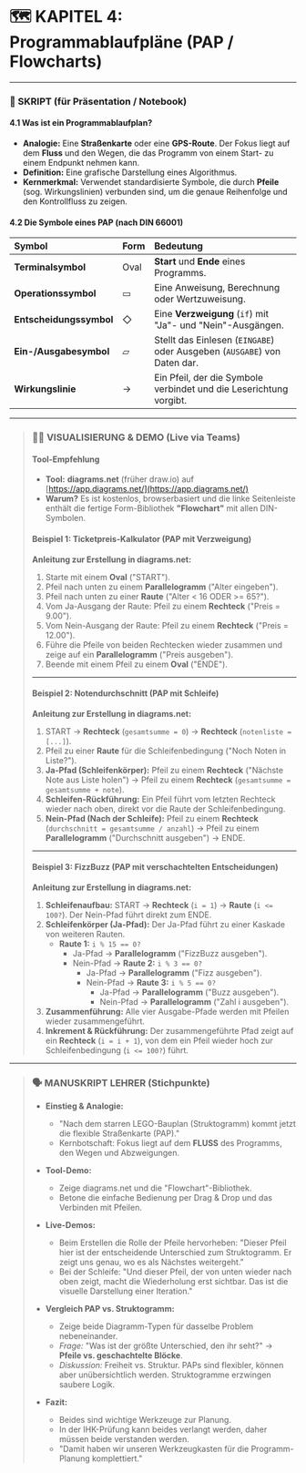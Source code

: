 # 🗺️ **KAPITEL 4: Programmablaufpläne (PAP / Flowcharts)**

---
### **📝 SKRIPT (für Präsentation / Notebook)**

#### **4.1 Was ist ein Programmablaufplan?**

* **Analogie:** Eine **Straßenkarte** oder eine **GPS-Route**. Der Fokus liegt auf dem **Fluss** und den Wegen, die das Programm von einem Start- zu einem Endpunkt nehmen kann.
* **Definition:** Eine grafische Darstellung eines Algorithmus.
* **Kernmerkmal:** Verwendet standardisierte Symbole, die durch **Pfeile** (sog. Wirkungslinien) verbunden sind, um die genaue Reihenfolge und den Kontrollfluss zu zeigen.

#### **4.2 Die Symbole eines PAP (nach DIN 66001)**

| Symbol | Form | Bedeutung |
| :--- | :--- | :--- |
| **Terminalsymbol** | Oval | **Start** und **Ende** eines Programms. |
| **Operationssymbol** | ▭ | Eine Anweisung, Berechnung oder Wertzuweisung. |
| **Entscheidungssymbol**| ◇ | Eine **Verzweigung** (`if`) mit "Ja"- und "Nein"-Ausgängen. |
| **Ein-/Ausgabesymbol**| ▱ | Stellt das Einlesen (`EINGABE`) oder Ausgeben (`AUSGABE`) von Daten dar. |
| **Wirkungslinie** | → | Ein Pfeil, der die Symbole verbindet und die Leserichtung vorgibt. |

---

> ### 👨‍🏫 **VISUALISIERUNG & DEMO (Live via Teams)**
>
> #### **Tool-Empfehlung**
>
> * **Tool:** **diagrams.net** (früher draw.io) auf [https://app.diagrams.net/](https://app.diagrams.net/)
> * **Warum?** Es ist kostenlos, browserbasiert und die linke Seitenleiste enthält die fertige Form-Bibliothek **"Flowchart"** mit allen DIN-Symbolen.
>
> #### **Beispiel 1: Ticketpreis-Kalkulator (PAP mit Verzweigung)**
>
> **Anleitung zur Erstellung in diagrams.net:**
> 1.  Starte mit einem **Oval** ("START").
> 2.  Pfeil nach unten zu einem **Parallelogramm** ("Alter eingeben").
> 3.  Pfeil nach unten zu einer **Raute** ("Alter < 16 ODER >= 65?").
> 4.  Vom Ja-Ausgang der Raute: Pfeil zu einem **Rechteck** ("Preis = 9.00").
> 5.  Vom Nein-Ausgang der Raute: Pfeil zu einem **Rechteck** ("Preis = 12.00").
> 6.  Führe die Pfeile von beiden Rechtecken wieder zusammen und zeige auf ein **Parallelogramm** ("Preis ausgeben").
> 7.  Beende mit einem Pfeil zu einem **Oval** ("ENDE").
>
> ---
> #### **Beispiel 2: Notendurchschnitt (PAP mit Schleife)**
>
> **Anleitung zur Erstellung in diagrams.net:**
> 1.  START -> **Rechteck** (`gesamtsumme = 0`) -> **Rechteck** (`notenliste = [...]`).
> 2.  Pfeil zu einer **Raute** für die Schleifenbedingung ("Noch Noten in Liste?").
> 3.  **Ja-Pfad (Schleifenkörper):** Pfeil zu einem **Rechteck** ("Nächste Note aus Liste holen") -> Pfeil zu einem **Rechteck** (`gesamtsumme = gesamtsumme + note`).
> 4.  **Schleifen-Rückführung:** Ein Pfeil führt vom letzten Rechteck wieder nach oben, direkt vor die Raute der Schleifenbedingung.
> 5.  **Nein-Pfad (Nach der Schleife):** Pfeil zu einem **Rechteck** (`durchschnitt = gesamtsumme / anzahl`) -> Pfeil zu einem **Parallelogramm** ("Durchschnitt ausgeben") -> ENDE.
>
> ---
> #### **Beispiel 3: FizzBuzz (PAP mit verschachtelten Entscheidungen)**
>
> **Anleitung zur Erstellung in diagrams.net:**
> 1.  **Schleifenaufbau:** START -> **Rechteck** (`i = 1`) -> **Raute** (`i <= 100?`). Der Nein-Pfad führt direkt zum ENDE.
> 2.  **Schleifenkörper (Ja-Pfad):** Der Ja-Pfad führt zu einer Kaskade von weiteren Rauten.
>     * **Raute 1:** `i % 15 == 0?`
>         * Ja-Pfad -> **Parallelogramm** ("FizzBuzz ausgeben").
>         * Nein-Pfad -> **Raute 2:** `i % 3 == 0?`
>             * Ja-Pfad -> **Parallelogramm** ("Fizz ausgeben").
>             * Nein-Pfad -> **Raute 3:** `i % 5 == 0?`
>                 * Ja-Pfad -> **Parallelogramm** ("Buzz ausgeben").
>                 * Nein-Pfad -> **Parallelogramm** ("Zahl i ausgeben").
> 3.  **Zusammenführung:** Alle vier Ausgabe-Pfade werden mit Pfeilen wieder zusammengeführt.
> 4.  **Inkrement & Rückführung:** Der zusammengeführte Pfad zeigt auf ein **Rechteck** (`i = i + 1`), von dem ein Pfeil wieder hoch zur Schleifenbedingung (`i <= 100?`) führt.

---

> ### 🗣️ **MANUSKRIPT LEHRER (Stichpunkte)**
>
> * **Einstieg & Analogie:**
>     * "Nach dem starren LEGO-Bauplan (Struktogramm) kommt jetzt die flexible Straßenkarte (PAP)."
>     * Kernbotschaft: Fokus liegt auf dem **FLUSS** des Programms, den Wegen und Abzweigungen.
>
> * **Tool-Demo:**
>     * Zeige diagrams.net und die "Flowchart"-Bibliothek.
>     * Betone die einfache Bedienung per Drag & Drop und das Verbinden mit Pfeilen.
>
> * **Live-Demos:**
>     * Beim Erstellen die Rolle der Pfeile hervorheben: "Dieser Pfeil hier ist der entscheidende Unterschied zum Struktogramm. Er zeigt uns genau, wo es als Nächstes weitergeht."
>     * Bei der Schleife: "Und dieser Pfeil, der von unten wieder nach oben zeigt, macht die Wiederholung erst sichtbar. Das ist die visuelle Darstellung einer Iteration."
>
> * **Vergleich PAP vs. Struktogramm:**
>     * Zeige beide Diagramm-Typen für dasselbe Problem nebeneinander.
>     * *Frage:* "Was ist der größte Unterschied, den ihr seht?" -> **Pfeile vs. geschachtelte Blöcke**.
>     * *Diskussion:* Freiheit vs. Struktur. PAPs sind flexibler, können aber unübersichtlich werden. Struktogramme erzwingen saubere Logik.
>
> * **Fazit:**
>     * Beides sind wichtige Werkzeuge zur Planung.
>     * In der IHK-Prüfung kann beides verlangt werden, daher müssen beide verstanden werden.
>     * "Damit haben wir unseren Werkzeugkasten für die Programm-Planung komplettiert."